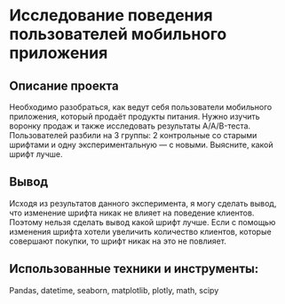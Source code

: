 # Исследование поведения пользователей мобильного приложения
## Описание проекта
Необходимо разобраться, как ведут себя пользователи мобильного приложения, который продаёт продукты питания. Нужно изучить воронку продаж и также исследовать результаты A/A/B-теста. Пользователей разбили на 3 группы: 2 контрольные со старыми шрифтами и одну экспериментальную — с новыми. Выясните, какой шрифт лучше.
## Вывод
Исходя из результатов данного эксперимента, я могу сделать вывод, что изменение шрифта никак не влияет на поведение клиентов. Поэтому нельзя сделать вывод какой шрифт лучше. Если с помощью изменения шрифта хотели увеличить количество клиентов, которые совершают покупки, то шрифт никак на это не повлияет.
## Использованные техники и инструменты:
Pandas, datetime, seaborn, matplotlib, plotly, math, scipy
